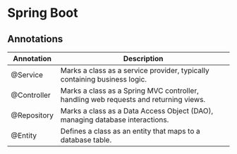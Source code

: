 # Spring Boot

## Annotations
| Annotation  | Description                                                                          |
|-------------|--------------------------------------------------------------------------------------|
| @Service    | Marks a class as a service provider, typically containing business logic.            |
| @Controller | Marks a class as a Spring MVC controller, handling web requests and returning views. |
| @Repository | Marks a class as a Data Access Object (DAO), managing database interactions.         |
| @Entity     | Defines a class as an entity that maps to a database table.                          |
